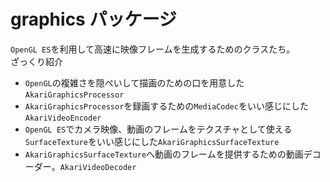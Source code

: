 # graphics パッケージ
`OpenGL ES`を利用して高速に映像フレームを生成するためのクラスたち。  
ざっくり紹介

- `OpenGL`の複雑さを隠ぺいして描画のための口を用意した`AkariGraphicsProcessor`
- `AkariGraphicsProcessor`を録画するための`MediaCodec`をいい感じにした`AkariVideoEncoder`
- `OpenGL ES`でカメラ映像、動画のフレームをテクスチャとして使える`SurfaceTexture`をいい感じにした`AkariGraphicsSurfaceTexture`
- `AkariGraphicsSurfaceTexture`へ動画のフレームを提供するための動画デコーダー。`AkariVideoDecoder`